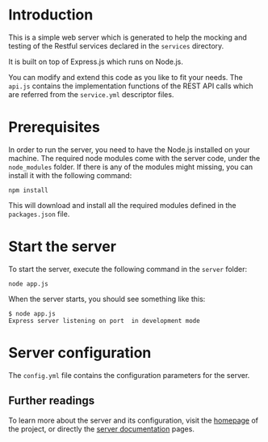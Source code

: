 # Introduction

This is a simple web server which is generated to help the mocking and testing of the
Restful services declared in the `services` directory.

It is built on top of Express.js which runs on Node.js.

You can modify and extend this code as you like to fit your needs.
The `api.js` contains the implementation functions of the REST API calls which are referred from the `service.yml` descriptor files.


# Prerequisites

In order to run the server, you need to have the Node.js installed on your machine.
The required node modules come with the server code, under the `node_modules`
folder. If there is any of the modules might missing, you can install it with the
following command:

    npm install

This will download and install all the required modules defined in the `packages.json` file.


# Start the server

To start the server, execute the following command in the `server` folder:

    node app.js

When the server starts, you should see something like this:

    $ node app.js 
    Express server listening on port  in development mode


# Server configuration

The `config.yml` file contains the configuration parameters for the server.

## Further readings

To learn more about the server and its configuration, visit the [homepage](http://tombenke.github.io/rest-tool/) of the project, or directly the [server documentation](http://tombenke.github.io/rest-tool/docs/server.html) pages.
